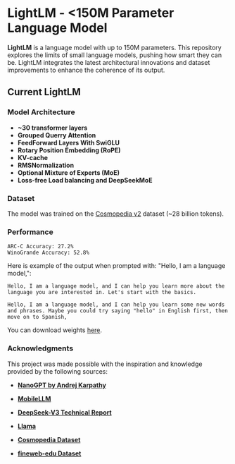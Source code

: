 # LightLM - <150M Parameter Language Model

**LightLM** is a language model with up to 150M parameters.
This repository explores the limits of small language models, pushing how smart they can be. LightLM integrates the latest architectural innovations and dataset improvements to enhance the coherence of its output. 

## Current LightLM
### Model Architecture
- **~30 transformer layers**
- **Grouped Querry Attention**
- **FeedForward Layers With SwiGLU**
- **Rotary Position Embedding (RoPE)**
- **KV-cache**
- **RMSNormalization**
- **Optional Mixture of Experts (MoE)**
- **Loss-free Load balancing and DeepSeekMoE**

### Dataset
The model was trained on the [Cosmopedia v2](https://huggingface.co/datasets/HuggingFaceTB/cosmopedia) dataset (~28 billion tokens). 

### Performance
```
ARC-C Accuracy: 27.2% 
WinoGrande Accuracy: 52.8%
```


Here is example of the output when prompted with: "Hello, I am a language model,":
```
Hello, I am a language model, and I can help you learn more about the language you are interested in. Let's start with the basics.

Hello, I am a language model, and I can help you learn some new words and phrases. Maybe you could try saying "hello" in English first, then move on to Spanish,
```

You can download weights [here](https://huggingface.co/Virg1n/LightLM).

### Acknowledgments

This project was made possible with the inspiration and knowledge provided by the following sources:

- **[NanoGPT by Andrej Karpathy](https://github.com/karpathy/nanoGPT)**  

- **[MobileLLM](https://arxiv.org/pdf/2402.14905)**

- **[DeepSeek-V3 Technical Report](https://arxiv.org/pdf/2412.19437)**  

- **[Llama](https://github.com/meta-llama/llama)**  

- **[Cosmopedia Dataset](https://huggingface.co/datasets/HuggingFaceTB/cosmopedia)**  

- **[fineweb-edu Dataset](https://huggingface.co/datasets/HuggingFaceFW/fineweb-edu)**  

